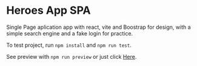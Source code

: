 # Heroes App SPA

Single Page aplication app with react, vite and Boostrap for design, with a simple search engine and a fake login for 
practice. 

To test project, run ```npm install``` and ```npm run test```.

See preview with ```npm run preview``` or just click  [Here](https://#).
